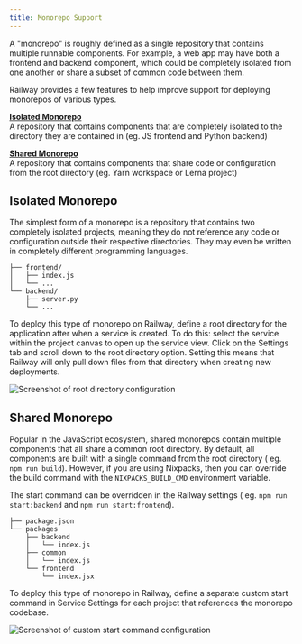 ```yaml
---
title: Monorepo Support
---
```


A "monorepo" is roughly defined as a single repository that contains multiple
runnable components. For example, a web app may have both a frontend and backend
component, which could be completely isolated from one another or share a subset
of common code between them.

Railway provides a few features to help improve support for deploying monorepos
of various types.

**[Isolated Monorepo](#isolated-monorepo)**<br/>
A repository that contains components that are completely isolated to the
directory they are contained in (eg. JS frontend and Python backend)

**[Shared Monorepo](#shared-monorepo)**<br/>
A repository that contains components that share code or configuration from the
root directory (eg. Yarn workspace or Lerna project)

## Isolated Monorepo

The simplest form of a monorepo is a repository that contains two completely
isolated projects, meaning they do not reference any code or configuration
outside their respective directories. They may even be written in completely
different programming languages.

```
├── frontend/
│   ├── index.js
│   └── ...
└── backend/
    ├── server.py
    └── ...
```

To deploy this type of monorepo on Railway, define a root directory for the
application after when a service is created. To do this: select the service within the project canvas to open up the service view. Click on the Settings tab and scroll down to the root directory option. Setting this means that Railway will only pull
down files from that directory when creating new deployments.

<Image
src="https://res.cloudinary.com/railway/image/upload/v1637798659/docs/root-directory_achzga.png"
alt="Screenshot of root directory configuration"
layout="intrinsic"
width={980} height={380} quality={80} />

## Shared Monorepo

Popular in the JavaScript ecosystem, shared monorepos contain multiple
components that all share a common root directory. By default, all components are built with
a single command from the root directory (
eg. `npm run build`). However, if you are using Nixpacks, then you can override the build command with the `NIXPACKS_BUILD_CMD` environment variable.

The start command can be overridden in the Railway settings (
eg. `npm run start:backend` and `npm run start:frontend`).

```
├── package.json
└── packages
    ├── backend
    │   └── index.js
    ├── common
    │   └── index.js
    └── frontend
        └── index.jsx
```

To deploy this type of monorepo in Railway, define a separate custom start
command in Service Settings for each project that references the monorepo
codebase.

<Image
src="https://res.cloudinary.com/railway/image/upload/v1637798815/docs/custom-start-command_a8vcxs.png"
alt="Screenshot of custom start command configuration"
layout="intrinsic"
width={1302} height={408} quality={80} />
